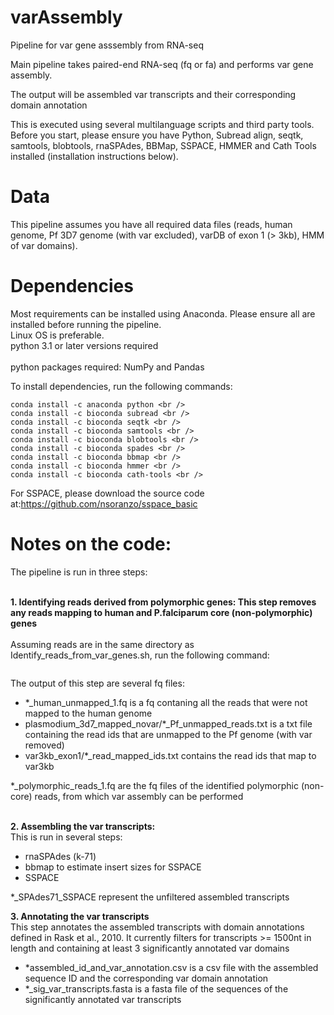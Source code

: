 # varAssembly
Pipeline for var gene asssembly from RNA-seq

Main pipeline takes paired-end RNA-seq (fq or fa) and performs var gene assembly. 

The output will be assembled var transcripts and their corresponding domain annotation 

This is executed using several multilanguage scripts and third party tools. Before you start, please ensure you have Python, Subread align, seqtk, samtools, blobtools, rnaSPAdes, BBMap, SSPACE, HMMER and Cath Tools installed (installation instructions below).

# Data 
This pipeline assumes you have all required data files (reads, human genome, Pf 3D7 genome (with var excluded), varDB of exon 1 (> 3kb), HMM of var domains).

# Dependencies
Most requirements can be installed using Anaconda. Please ensure all are installed before running the pipeline.<br />
Linux OS is preferable. <br />
python 3.1 or later versions required <br />
<br /> python packages required: NumPy and Pandas<br />

To install dependencies, run the following commands:
```
conda install -c anaconda python <br />
conda install -c bioconda subread <br />
conda install -c bioconda seqtk <br />
conda install -c bioconda samtools <br />
conda install -c bioconda blobtools <br />
conda install -c bioconda spades <br />
conda install -c bioconda bbmap <br />
conda install -c bioconda hmmer <br />
conda install -c bioconda cath-tools <br />

```
For SSPACE, please download the source code at:https://github.com/nsoranzo/sspace_basic


# Notes on the code:
The pipeline is run in three steps:<br />
<br />

**1. Identifying reads derived from polymorphic genes: This step removes any reads mapping to human and P.falciparum core (non-polymorphic) genes**<br />
  <br />
  Assuming reads are in the same directory as Identify_reads_from_var_genes.sh, run the following command: <br />
  ```./Identify_reads_from_var_genes.sh
  ```
The output of this step are several fq files:
- *_human_unmapped_1.fq is a fq contaning all the reads that were not mapped to the human genome <br />
-  plasmodium_3d7_mapped_novar/*_Pf_unmapped_reads.txt is a txt file containing the read ids that are unmapped to the Pf genome (with var removed) <br />
-  var3kb_exon1/*_read_mapped_ids.txt contains the read ids that map to var3kb  <br />
  
*_polymorphic_reads_1.fq are the fq files of the identified polymorphic (non-core) reads, from which var assembly can be performed <br />
<br />

**2. Assembling the var transcripts:** <br />
This is run in several steps: <br />
- rnaSPAdes (k-71) <br />
- bbmap to estimate insert sizes for SSPACE <br />
- SSPACE  <br />

*_SPAdes71_SSPACE represent the unfiltered assembled transcripts <br />

**3. Annotating the var transcripts**<br /> This step annotates the assembled transcripts with domain annotations defined in Rask et al., 2010. It currently filters for transcripts >= 1500nt in length and containing at least 3 significantly annotated var domains<br />
- *assembled_id_and_var_annotation.csv is a csv file with the assembled sequence ID and the corresponding var domain annotation<br />
- *_sig_var_transcripts.fasta is a fasta file of the sequences of the significantly annotated var transcripts 
